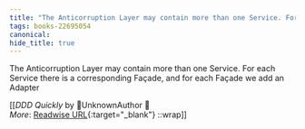 ```yaml
---
title: "The Anticorruption Layer may contain more than one Service. For ..."
tags: books-22695054
canonical: 
hide_title: true
---
```


The Anticorruption Layer may contain more than one Service. For each Service there is a corresponding Façade, and for each Façade we add an Adapter


[[<cite>_DDD Quickly_</cite> by UnknownAuthor 📕<br>
_More_: [Readwise URL](https://readwise.io/open/446271395){:target="_blank"}
::wrap]]